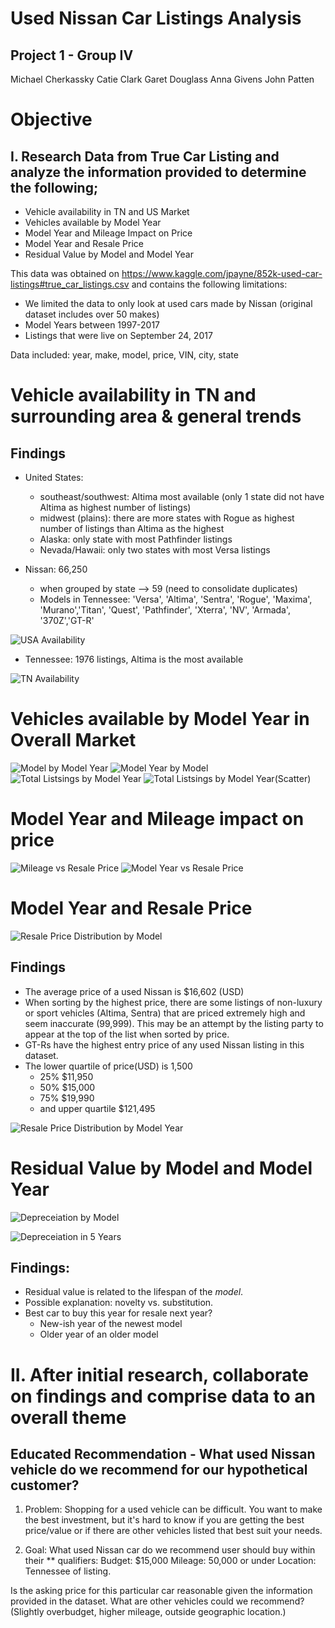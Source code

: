 # Used Nissan Car Listings Analysis

## Project 1 - Group IV
Michael Cherkassky
Catie Clark
Garet Douglass
Anna Givens
John Patten

# Objective 
## I. Research Data from True Car Listing and analyze the information provided to determine the following;
  - Vehicle availability in TN and US Market
  - Vehicles available by Model Year
  - Model Year and Mileage Impact on Price
  - Model Year and Resale Price
  - Residual Value by Model and Model Year

This data was obtained on https://www.kaggle.com/jpayne/852k-used-car-listings#true_car_listings.csv and contains the following limitations:

 - We limited the data to only look at used cars made by Nissan (original dataset includes over 50 makes)
 - Model Years between 1997-2017
 - Listings that were live on September 24, 2017

Data included: year, make, model, price, VIN, city, state


# Vehicle availability in TN and surrounding area & general trends

## Findings

- United States: 
    - southeast/southwest: Altima most available (only 1 state did not have Altima as highest number of listings)
    - midwest (plains): there are more states with Rogue as highest number of listings than Altima as the highest
    - Alaska: only state with most Pathfinder listings
    - Nevada/Hawaii: only two states with most Versa listings
    
- Nissan: 66,250
    - when grouped by state --> 59 (need to consolidate duplicates)
    - Models in Tennessee: 'Versa', 'Altima', 'Sentra', 'Rogue', 'Maxima', 'Murano','Titan', 'Quest', 'Pathfinder', 'Xterra', 'NV', 'Armada', '370Z','GT-R'
    

![USA Availability](PNG_Files/1_availability_US.png)

- Tennessee: 1976 listings, Altima is the most available

![TN Availability](PNG_Files/1_availability_tennessee.png)


# Vehicles available by Model Year in Overall Market 

![Model by Model Year](PNG_Files/2_Model_by_Model_Year.png)
![Model Year by Model](PNG_Files/2_MY_by_Model.png)
![Total Listsings by Model Year](PNG_Files/2_Total_Vehicles_by_Model_Year_bar.png)
![Total Listsings by Model Year(Scatter)](PNG_Files/2_Total_Vehicles_by_Model_Year.png)

# Model Year and Mileage impact on price

![Mileage vs Resale Price](PNG_Files/3_Mileage_Resale_Price.png)
![Model Year vs Resale Price](PNG_Files/3_Model_Year_Resale_Price.png)

# Model Year and Resale Price

![Resale Price Distribution by Model](PNG_Files/4_Price_Distribution_Model.png)

## Findings
- The average price of a used Nissan is $16,602 (USD)
- When sorting by the highest price, there are some listings of non-luxury or sport vehicles (Altima, Sentra) that are priced extremely high and seem inaccurate (99,999).  This may be an attempt by the listing party to appear at the top of the list when sorted by price. 
- GT-Rs have the highest entry price of any used Nissan listing in this dataset. 
- The lower quartile of price(USD) is 1,500 
  - 25% $11,950 
  - 50% $15,000 
  - 75% $19,990 
  - and upper quartile $121,495

![Resale Price Distribution by Model Year](PNG_Files/4_Price_Distribution_Model_Year.png)

# Residual Value by Model and Model Year

![Depreceiation by Model](PNG_Files/5_Depreceiation_by_Model.png)

![Depreceiation in 5 Years](PNG_Files/5_Depreciation_by_Genesis_Year.png)

## Findings:

- Residual value is related to the lifespan of the *model*.
- Possible explanation: novelty vs. substitution.
- Best car to buy this year for resale next year?
    - New-ish year of the newest model
    - Older year of an older model


# II. After initial research, collaborate on findings and comprise data to an overall theme
## Educated Recommendation - What used Nissan vehicle do we recommend for our hypothetical customer?

1. Problem:
Shopping for a used vehicle can be difficult. You want to make the best investment, but it's hard to know if you are getting the best price/value or if there are other vehicles listed that best suit your needs.  

2. Goal:
What used Nissan car do we recommend user should buy within their ** qualifiers: 
  Budget: $15,000
  Mileage: 50,000 or under
  Location: Tennessee of listing.
  
Is the asking price for this particular car reasonable given the information provided in the dataset. 
What are other vehicles could we recommend? (Slightly overbudget, higher mileage, outside geographic location.)
